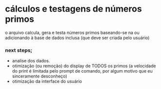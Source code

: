 # cálculos e testagens de números primos
o arquivo calcula, gera e testa números primos baseando-se na ou adicionando à base de dados inclusa (que deve ser criada pelo usuário)

### next steps;
- analise dos dados.
- otimização (ou remoção) do display de TODOS os primos (a velocidade do print é limitada pelo prompt de comando, por algum motivo que eu sinceramente desconheço)
- otimização da interface do usuário
